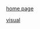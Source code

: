 [home page](https://shrutiujlan.github.io/tswd-portfolio/) 

[visual](https://data-viewer.oecd.org/?chartId=7db25bdd-b754-4d13-90d2-d3c48e7d0c7a) 
